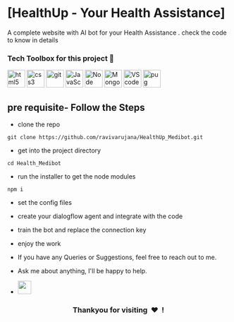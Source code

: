 # [HealthUp - Your Health Assistance]

A complete website with AI bot for your Health Assistance .
check the code to know in details

### Tech Toolbox for this project 🧰

<p align="left">
<img src="https://upload.wikimedia.org/wikipedia/commons/thumb/6/61/HTML5_logo_and_wordmark.svg/512px-HTML5_logo_and_wordmark.svg.png" alt="html5" height="40"/> 
<img src="https://upload.wikimedia.org/wikipedia/commons/thumb/d/d5/CSS3_logo_and_wordmark.svg/1200px-CSS3_logo_and_wordmark.svg.png" alt="css3" height="40"/> 
<img src="https://www.vectorlogo.zone/logos/git-scm/git-scm-icon.svg" alt="git" width="40" height="40"/> 
<img src="https://img.icons8.com/nolan/64/js.png" alt="JavaScript" width="40" height="40"/>
<img src="https://img.icons8.com/color/48/000000/nodejs.png" alt="Node" width="40" height="40"/>
<img src="https://img.icons8.com/color/48/000000/mongodb.png"alt="MongoDB" width="40" height="40"/>
<img src="https://img.icons8.com/fluent/48/000000/visual-studio-code-2019.png"alt="VScode" width="40" height="40"/>
<img src="https://img.icons8.com/color/48/000000/pug.png" alt="pug" width="40" height="40"/>


## pre requisite- Follow the Steps
-  clone the repo
```
git clone https://github.com/ravivarujana/HealthUp_Medibot.git
```
- get into the project directory
```
cd Health_Medibot
```
- run the installer to get the node modules
```
npm i
```

- set the config files
- create your dialogflow agent and integrate with the code
- train the bot and replace the connection key
- enjoy the work
- If you have any Queries or Suggestions, feel free to reach out to me.


- Ask me about anything, I'll be happy to help.

* [<img height="30" src="https://img.shields.io/badge/linkedin-blue.svg?&style=for-the-badge&logo=linkedin&logoColor=white" />][linkedin]

[linkedin]: https://www.linkedin.com/in/ravi-varujana/

<h3 align="center">Thankyou for visiting &nbsp;❤️&nbsp; !</h3>
